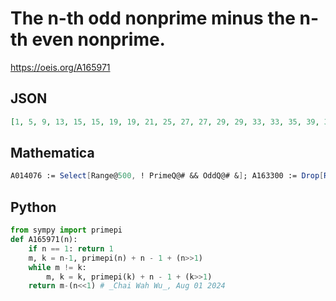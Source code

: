 # The n\-th odd nonprime minus the n\-th even nonprime\.
https://oeis.org/A165971
## JSON
```JSON
[1, 5, 9, 13, 15, 15, 19, 19, 21, 25, 27, 27, 29, 29, 33, 33, 35, 39, 39, 41, 43, 43, 45, 45, 45, 47, 51, 55, 57, 57, 57, 57, 57, 57, 59, 61, 61, 65, 65, 65, 65, 69, 69, 71, 71, 73, 75, 75, 77, 77, 81, 81, 81, 81, 85, 89, 89, 89, 89, 89, 91, 91, 91, 91, 91, 93, 97, 99, 99, 103]
```
## Mathematica
```Mathematica
A014076 := Select[Range@500, ! PrimeQ@# && OddQ@# &]; A163300 := Drop[Range[0, 500, 2], {2}]; Table[(-A163300[[n]] + A014076[[n]]), {n, 1, 50}] (* _G. C. Greubel_, Sep 17 2017 *)
```
## Python
```Python
from sympy import primepi
def A165971(n):
    if n == 1: return 1
    m, k = n-1, primepi(n) + n - 1 + (n>>1)
    while m != k:
        m, k = k, primepi(k) + n - 1 + (k>>1)
    return m-(n<<1) # _Chai Wah Wu_, Aug 01 2024
```
